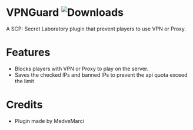 # VPNGuard ![Downloads](https://img.shields.io/github/downloads/MedveMarci/VPNGuard/total)

A SCP: Secret Laboratory plugin that prevent players to use VPN or Proxy.

# Features
- Blocks players with VPN or Proxy to play on the server.
- Saves the checked IPs and banned IPs to prevent the api quota exceed the limit

# Credits
* Plugin made by MedveMarci

